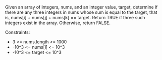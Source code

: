 Given an array of integers, nums, and an integer value, target,
determine if there are any three integers in nums whose sum is equal to the target,
that is, nums[i] + nums[j] + nums[k] == target.
Return TRUE if three such integers exist in the array. Otherwise, return FALSE.

Constraints:
- 3 <= nums.length <= 1000
- -10^3 <= nums[i] <= 10^3
- -10^3 <= target <= 10^3